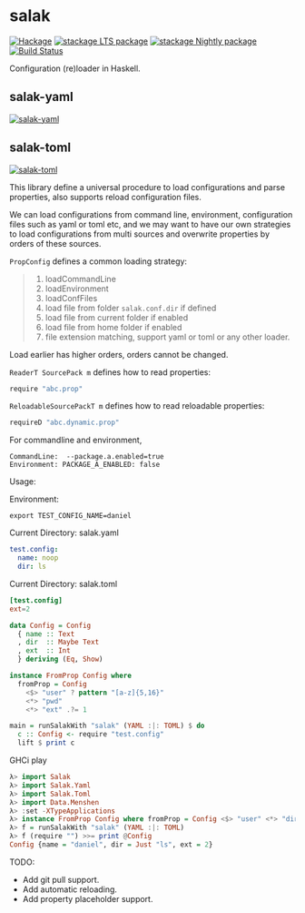 # salak

[![Hackage](https://img.shields.io/hackage/v/salak.svg)](https://hackage.haskell.org/package/salak)
[![stackage LTS package](http://stackage.org/package/salak/badge/lts)](http://stackage.org/lts/package/salak)
[![stackage Nightly package](http://stackage.org/package/salak/badge/nightly)](http://stackage.org/nightly/package/salak)
[![Build Status](https://travis-ci.org/leptonyu/salak.svg?branch=master)](https://travis-ci.org/leptonyu/salak)

Configuration (re)loader in Haskell.

## salak-yaml
[![salak-yaml](https://img.shields.io/hackage/v/salak-yaml.svg)](https://hackage.haskell.org/package/salak-yaml)
## salak-toml
[![salak-toml](https://img.shields.io/hackage/v/salak-toml.svg)](https://hackage.haskell.org/package/salak-toml)

This library define a universal procedure to load configurations and parse properties, also supports reload configuration files.

We can load configurations from command line, environment, configuration files such as yaml or toml etc, and we may want to have our own strategies to load configurations from multi sources and overwrite properties by orders of these sources.

`PropConfig` defines a common loading strategy:
> 1. loadCommandLine
> 2. loadEnvironment
> 3. loadConfFiles
> 4. load file from folder `salak.conf.dir` if defined
> 5. load file from current folder if enabled
> 6. load file from home folder if enabled
> 7. file extension matching, support yaml or toml or any other loader.

Load earlier has higher orders, orders cannot be changed.

`ReaderT SourcePack m` defines how to read properties:
```Haskell
require "abc.prop"
```

`ReloadableSourcePackT m` defines how to read reloadable properties:
```Haskell
requireD "abc.dynamic.prop"
```

For commandline and environment, 
```
CommandLine:  --package.a.enabled=true
Environment: PACKAGE_A_ENABLED: false
```

Usage:


Environment:
```
export TEST_CONFIG_NAME=daniel
```
Current Directory:  salak.yaml
```YAML
test.config:
  name: noop
  dir: ls
```
Current Directory:  salak.toml
```TOML
[test.config]
ext=2
```

```Haskell
data Config = Config
  { name :: Text
  , dir  :: Maybe Text
  , ext  :: Int
  } deriving (Eq, Show)

instance FromProp Config where
  fromProp = Config
    <$> "user" ? pattern "[a-z]{5,16}"
    <*> "pwd"
    <*> "ext" .?= 1

main = runSalakWith "salak" (YAML :|: TOML) $ do
  c :: Config <- require "test.config"
  lift $ print c
```

GHCi play
```Haskell
λ> import Salak
λ> import Salak.Yaml
λ> import Salak.Toml
λ> import Data.Menshen
λ> :set -XTypeApplications
λ> instance FromProp Config where fromProp = Config <$> "user" <*> "dir" <*> "ext" .?= 1
λ> f = runSalakWith "salak" (YAML :|: TOML)
λ> f (require "") >>= print @Config
Config {name = "daniel", dir = Just "ls", ext = 2}
```

TODO:
- Add git pull support.
- Add automatic reloading.
- Add property placeholder support.
